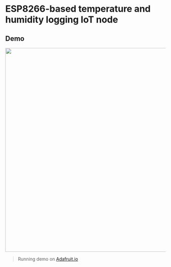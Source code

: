 # ESP8266-based temperature and humidity logging IoT node

## Demo

<image src="images/Demo_Adafruit_IO.gif" width="640">

> Running demo on [Adafruit.io](https://io.adafruit.com/)

